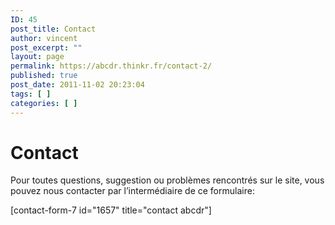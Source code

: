 ```yaml
---
ID: 45
post_title: Contact
author: vincent
post_excerpt: ""
layout: page
permalink: https://abcdr.thinkr.fr/contact-2/
published: true
post_date: 2011-11-02 20:23:04
tags: [ ]
categories: [ ]
---
```

<h1>Contact</h1>
Pour toutes questions, suggestion ou problèmes rencontrés sur le site, vous pouvez nous contacter par l’intermédiaire de ce formulaire:


[contact-form-7 id="1657" title="contact abcdr"]